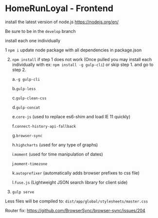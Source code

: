 # HomeRunLoyal - Frontend

install the latest version of node.js https://nodejs.org/en/

Be sure to be in the `develop` branch 

install each one individually

1 `npm i` update node package with all dependencies in package.json

2. `npm install` if step 1 does not work (Once pulled you may install each individually with ex: `npm install -g gulp-cli`) or skip step 1. and go to step 2.

      a.`-g gulp-cli` 

      b.`gulp-less`

      c.`gulp-clean-css`

      d.`gulp-concat`

      e.`core-js` (used to replace es6-shim and load IE 11 quickly)

      f.`connect-history-api-fallback`

      g.`browser-sync`

      h.`highcharts` (used for any type of graphs)

      i.`moment` (used for time manipulation of dates)

      j.`moment-timezone`

      k.`autoprefixer` (automatically adds browser prefixes to css file)

      l.`fuse.js` (Lightweight JSON search library for client side)

3. `gulp serve`

Less files will be compiled to: `dist/app/global/stylesheets/master.css` 


Router fix:
https://github.com/BrowserSync/browser-sync/issues/204
